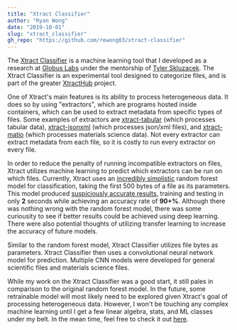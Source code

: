 ```yaml
---
title: "Xtract Classifier"
author: "Ryan Wong"
date: "2019-10-01"
slug: "xtract_classifier"
gh_repo: "https://github.com/rewong03/xtract-classifier"
---
```

The [Xtract Classifier](https://github.com/rewong03/xtract-classifier) is a 
machine learning tool that I developed as a research at [Globus Labs](https://labs.globus.org) 
under the mentorship of [Tyler Skluzacek](https://github.con/tskluzac). The 
Xtract Classifier is an experimental tool designed to categorize files, and 
is part of the greater [XtractHub](/projects/xtracthub) project.  
  
One of Xtract's main features is its ability to process heterogeneous data. 
It does so by using "extractors", which are programs hosted inside containers, 
which can be used to extract metadata from specific types of files. Some 
examples of extractors are [xtract-tabular](https://github.com/xtracthub/xtract-tabular) 
(which processes tabular data), [xtract-jsonxml](https://github.com/xtracthub/xtract-tabular) 
(which processes json/xml files), and [xtract-matio](https://github.com/xtracthub/xtract-tabular) 
(which processes materials science data). Not every extractor can extract 
metadata from each file, so it is costly to run every extractor on every 
file.  
  
In order to reduce the penalty of running incompatible extractors on files, 
Xtract utilizes machine learning to predict which extractors can be run on 
which files. Currently, Xtract uses an [incredibly simplistic](https://github.com/xtracthub/xtract-sampler/blob/master/train_model.py#L47) 
random forest model for classification, taking the first 500 bytes of a file 
as its parameters. This model produced [suspiciously accurate results](https://github.com/xtracthub/xtract-sampler/blob/master/model_results/rf-randhead-2019-07-14.json), 
training and testing in only **2** seconds while achieving an accuracy rate 
of **90+%**. Although there was nothing wrong with the random forest model, 
there was some curiousity to see if better results could be achieved using 
deep learning. There were also potential thoughts of utilizing transfer 
learning to increase the accuracy of future models.  
  
Similar to the random forest model, Xtract Classifier utilizes file bytes 
as parameters. Xtract Classifier then uses a convolutional 
neural network model for prediction. Multiple CNN models were developed 
for general scientific files and materials science files.  
  
While my work on the Xtract Classifier was a good start, it still pales 
in comparison to the original random forest model. In the future, some 
retrainable model will most likely need to be explored given Xtract's goal 
of processing heterogeneous data. However, I won't be touching any complex 
machine learning until I get a few linear algebra, stats, and ML classes 
under my belt. In the mean time, feel free to check it out [here](https://github.com/rewong03/xtract-classifier).
  
 
  
 
